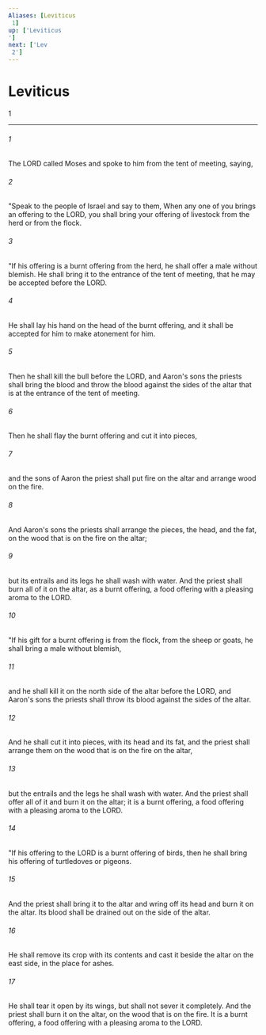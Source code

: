 ```yaml
---
Aliases: [Leviticus 1]
up: ['Leviticus']
next: ['Lev 2']
---
```

# Leviticus 1

***
 

###### 1 
The LORD called Moses and spoke to him from the tent of meeting, saying,  

###### 2 
"Speak to the people of Israel and say to them, When any one of you brings an offering to the LORD, you shall bring your offering of livestock from the herd or from the flock.  

###### 3 
"If his offering is a burnt offering from the herd, he shall offer a male without blemish. He shall bring it to the entrance of the tent of meeting, that he may be accepted before the LORD.  

###### 4 
He shall lay his hand on the head of the burnt offering, and it shall be accepted for him to make atonement for him.  

###### 5 
Then he shall kill the bull before the LORD, and Aaron's sons the priests shall bring the blood and throw the blood against the sides of the altar that is at the entrance of the tent of meeting.  

###### 6 
Then he shall flay the burnt offering and cut it into pieces,  

###### 7 
and the sons of Aaron the priest shall put fire on the altar and arrange wood on the fire.  

###### 8 
And Aaron's sons the priests shall arrange the pieces, the head, and the fat, on the wood that is on the fire on the altar;  

###### 9 
but its entrails and its legs he shall wash with water. And the priest shall burn all of it on the altar, as a burnt offering, a food offering with a pleasing aroma to the LORD.  

###### 10 
"If his gift for a burnt offering is from the flock, from the sheep or goats, he shall bring a male without blemish,  

###### 11 
and he shall kill it on the north side of the altar before the LORD, and Aaron's sons the priests shall throw its blood against the sides of the altar.  

###### 12 
And he shall cut it into pieces, with its head and its fat, and the priest shall arrange them on the wood that is on the fire on the altar,  

###### 13 
but the entrails and the legs he shall wash with water. And the priest shall offer all of it and burn it on the altar; it is a burnt offering, a food offering with a pleasing aroma to the LORD.  

###### 14 
"If his offering to the LORD is a burnt offering of birds, then he shall bring his offering of turtledoves or pigeons.  

###### 15 
And the priest shall bring it to the altar and wring off its head and burn it on the altar. Its blood shall be drained out on the side of the altar.  

###### 16 
He shall remove its crop with its contents and cast it beside the altar on the east side, in the place for ashes.  

###### 17 
He shall tear it open by its wings, but shall not sever it completely. And the priest shall burn it on the altar, on the wood that is on the fire. It is a burnt offering, a food offering with a pleasing aroma to the LORD.
